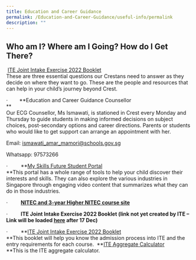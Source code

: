 ```yaml
---
title: Education and Career Guidance
permalink: /Education-and-Career-Guidance/useful-info/permalink
description: ""
---
```

Who am I? Where am I Going? How do I Get There?
-----------------------------------------------

 [ITE Joint Intake Exercise 2022 Booklet](https://www.ite.edu.sg/docs/default-source/admissions-docs/full-time/publications/admission-booklet/gce-n-admission-booklet-2022.pdf)<br>These are three essential questions our Crestans need to answer as they decide on where they want to go. These are the people and resources that can help in your child’s journey beyond Crest.  
  

·        **Education and Career Guidance Counsellor  
**  
Our ECG Counsellor, Ms Ismawati, is stationed in Crest every Monday and Thursday to guide students in making informed decisions on subject choices, post-secondary options and career directions. Parents or students who would like to get support can arrange an appointment with her.  
  
Email: [ismawati\_amar\_mamori@schools.gov.sg](mailto:ismawati_amar_mamori@schools.gov.sg)  
  
Whatsapp: 97573266

·         **[My Skills Future Student Portal](https://www.myskillsfuture.gov.sg/content/student/en/secondary.html)  
**This portal has a whole range of tools to help your child discover their interests and skills. They can also explore the various industries in Singapore through engaging video content that summarizes what they can do in those industries.

·         **[NITEC and 3-year Higher NITEC course site](https://www.ite.edu.sg/courses/full-time-courses/nitec-and-3-year-higher-nitec)**

·         **ITE Joint Intake Exercise 2022 Booklet (link not yet created by ITE – Link will be loaded [here](https://www.ite.edu.sg/admissions/full-time-courses/nitec-and-3-year-higher-nitec/application-for-nitec-and-3-year-higher-nitec) after 17 Dec)**

·         **[ITE Joint Intake Exercise 2022 Booklet](https://www.ite.edu.sg/docs/default-source/admissions-docs/full-time/publications/admission-booklet/gce-n-admission-booklet-2022.pdf)  
**This booklet will help you know the admission process into ITE and the entry requirements for each course.  **[ITE Aggregate Calculator](https://docs.google.com/spreadsheets/d/1UtE1u0O7WcjoFlna5stcYw8kbgbUZ6H3DrghJNiZOwM/edit#gid=0)  
**This is the ITE aggregate calculator.